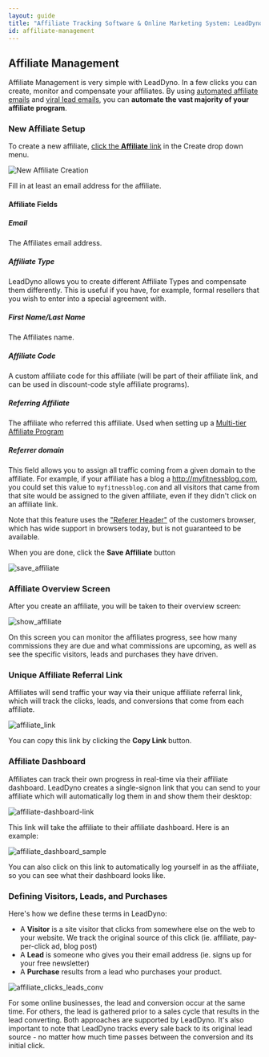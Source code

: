 ```yaml
---
layout: guide
title: "Affiliate Tracking Software & Online Marketing System: LeadDyno"
id: affiliate-management
---
```


## Affiliate Management

Affiliate Management is very simple with LeadDyno.  In a few clicks you can create, monitor and compensate your
affiliates.  By using <a href="affiliate-marketing-email-follow-up.html">automated affiliate emails</a> and
<a href="lead-follow-up-email-software.html">viral lead emails</a>, you can **automate the vast majority of your
affiliate program**.

### New Affiliate Setup

To create a new affiliate, [click the **Affiliate** link](https://app.leaddyno.com/affiliates/new)
in the Create drop down menu.

![New Affiliate Creation](img/new_affiliate_setup.jpg)

Fill in at least an email address for the affiliate.

#### Affiliate Fields

##### Email

The Affiliates email address.

##### Affiliate Type

LeadDyno allows you to create different Affiliate Types and compensate them differently.  This is useful if you have,
for example, formal resellers that you wish to enter into a special agreement with.

##### First Name/Last Name

The Affiliates name.


##### Affiliate Code

A custom affiliate code for this affiliate (will be part of their affiliate link, and can be used in discount-code
style affiliate programs).

##### Referring Affiliate

The affiliate who referred this affiliate.  Used when setting up a [Multi-tier Affiliate Program](http://en.wikipedia.org/wiki/Affiliate_marketing#Multi-tier_programs)

##### Referrer domain

This field allows you to assign all traffic coming from a given domain to the affiliate.  For example, if your affiliate has
a blog a http://myfitnessblog.com, you could set this value to `myfitnessblog.com` and all visitors that came from that
site would be assigned to the given affiliate, even if they didn't click on an affiliate link.

Note that this feature uses the ["Referer Header"](https://en.wikipedia.org/wiki/HTTP_referer) of the customers browser, 
which has wide support in browsers today, but is not guaranteed to be available.

When you are done, click the **Save Affiliate** button

![save_affiliate](img/save_affiliate.jpg)

### Affiliate Overview Screen

After you create an affiliate, you will be taken to their overview screen:

![show_affiliate](img/affiliate_overview.jpg)

On this screen you can monitor the affiliates progress, see how many commissions they are due and what commissions
are upcoming, as well as see the specific visitors, leads and purchases they have driven.

### Unique Affiliate Referral Link

Affiliates will send traffic your way via their unique affiliate referral link, which will track the clicks, leads, and
conversions that come from each affiliate.

![affiliate_link](img/affiliate_link.jpg)

You can copy this link by clicking the **Copy Link** button.

### Affiliate Dashboard

Affiliates can track their own progress in real-time via their affiliate dashboard. LeadDyno creates a single-signon
link that you can send to your affiliate which will automatically log them in and show them their desktop:

![affiliate-dashboard-link](img/affiliate_dashboard_link.jpg)

This link will take the affiliate to their affiliate dashboard.  Here is an example:

![affiliate_dashboard_sample](img/affiliate_dashboard_sample.jpg)

You can also click on this link to automatically log yourself in as the affiliate, so you can see what their dashboard
looks like.

### Defining Visitors, Leads, and Purchases

Here's how we define these terms in LeadDyno:
* A **Visitor** is a site visitor that clicks from somewhere else on the web to your website. We track the original source of this click (ie. affiliate, pay-per-click ad, blog post)
* A **Lead** is someone who gives you their email address (ie. signs up for your free newsletter)
* A **Purchase** results from a lead who purchases your product.

![affiliate_clicks_leads_conv](img/affiliate_clicks_leads_conv_ug1.jpg)

For some online businesses, the lead and conversion occur at the same time. For others, the lead is gathered prior to
a sales cycle that results in the lead converting. Both approaches are supported by LeadDyno. It's also important to
note that LeadDyno tracks every sale back to its original lead source - no matter how much time passes between the
conversion and its initial click.

